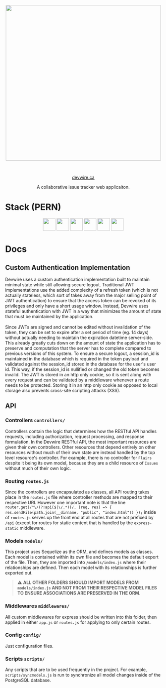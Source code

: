 <br>
<br>
<p align="center">
  <img align="center" width="500px" src="https://user-images.githubusercontent.com/76667723/160297092-479f7ebd-092b-4e30-a789-27e8aa9c538b.svg">
</p>

<br>
<p align="center"><a target="_blank" href="https://devwire.ca">devwire.ca</a></p>
<p align="center">A collaborative issue tracker web applicaiton.</p>

# Stack (PERN)
<p align="center" vertical-align="middle">
    <img src="https://img.shields.io/badge/-Express-303030?logo=express&logoColor=ffffff&style=for-the-badge&logoWidth=20" height="40"/>
    <img src="https://img.shields.io/badge/-React-282c34?logo=react&logoColor=61DBFB&style=for-the-badge&logoWidth=20" height="40"/>
    <img src="https://img.shields.io/badge/-postgresql-31648c?logo=postgresql&logoColor=ffffff&style=for-the-badge&logoWidth=20" height="40"/>
    <img src="https://img.shields.io/badge/-SASS-CD6799?logo=sass&logoColor=ffffff&style=for-the-badge&logoWidth=20" height="40"/>
    <img src="https://img.shields.io/badge/-Node.js-3c873a?logo=node.js&logoColor=ffffff&style=for-the-badge&logoWidth=20" height="40">
    <img src="https://img.shields.io/badge/-Redux%20Toolkit-764abc?logo=redux&logoColor=ffffff&style=for-the-badge&logoWidth=20" height="40">
</p>

# Docs
## Custom Authentication Implementation

Devwire uses a custom authentication implementation built to maintain minimal state while still allowing secure logout. Traditional JWT implementations use the added complexity of a refresh token (which is not actually stateless, which sort of takes away from the major selling point of JWT authentication) to ensure that the access token can be revoked of its privileges and only have a short usage window. Instead, Devwire uses stateful authentication with JWT in a way that minimizes the amount of state that must be maintained by the application.
<br><br>
Since JWTs are signed and cannot be edited without invalidation of the token, they can be set to expire after a set period of time (eg. 14 days) without actually needing to maintain the expiration datetime server-side. This already greatly cuts down on the amount of state the application has to preserve and computation that the server has to complete compared to previous versions of this system. To ensure a secure logout, a session_id is maintained in the database which is required in the token payload and validated against the session_id stored in the database for the user's user id. This way, if the session_id is nullified or changed the old token becomes invalid. The JWT is stored in an http only cookie, so it is sent along with every request and can be validated by a middleware whenever a route needs to be protected. Storing it in an http only cookie as opposed to local storage also prevents cross-site scripting attacks (XSS).

## API
### Controllers `controllers/` 
Controllers contain the logic that determines how the RESTful API handles requests, including authorization, request processing, and response formulation. In the Devwire RESTful API, the most important resources are given their own controllers. Other resources that depend entirely on other resources without much of their own state are instead handled by the top level resource's controller. For example, there is no controller for `Flairs` despite it being its own model, because they are a child resource of `Issues` without much of their own logic. 

### Routing `routes.js`
Since the controllers are encapsulated as classes, all API routing takes place in the `routes.js` file where controller methods are mapped to their respective URI. However one important note is that the line 
```router.get(/^\/(?!api($|\/.*))/, (req, res) => { res.sendFile(path.join(__dirname, "public", "index.html")) });``` 
inside of `routes.js` serves up the front end at all routes that are not prefixed by `/api` (except for routes for static content that is handled by the `express-static` middleware.

### Models `models/`
This project uses Sequelize as the ORM, and defines models as classes. Each model is contained within its own file and becomes the default export of the file. Then, they are imported into `/models/index.js` where their relationships are defined. Then each model with its relationships is further exported out. 
   
> ⚠️ __ALL OTHER FOLDERS SHOULD IMPORT MODELS FROM `models/index.js` AND NOT FROM THEIR RESPECTIVE MODEL FILES TO ENSURE ASSOCIATIONS ARE PRESERVED IN THE ORM.__

### Middlewares `middlewares/`
All custom middlewares for express should be written into this folder, then applied in either `app.js` or `routes.js` for applying to only certain routes.

### Config `config/`
Just configuration files.

### Scripts `scripts/`
Any scripts that are to be used frequently in the project. For example, `scripts/syncmodels.js` is run to synchronize all model changes inside of the PostgreSQL database.
